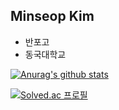 ## Minseop Kim



* 반포고
* 동국대학교


[![Anurag's github stats](https://github-readme-stats.vercel.app/api?username=biyotteu)](https://github.com/anuraghazra/github-readme-stats)
 

[![Solved.ac
프로필](http://mazassumnida.wtf/api/v2/generate_badge?boj=tjqtjq0516)](https://solved.ac/tjqtjq0516)



<!--
**biyotteu/biyotteu** is a ✨ _special_ ✨ repository because its `README.md` (this file) appears on your GitHub profile.

Here are some ideas to get you started:

- 🔭 I’m currently working on ...
- 🌱 I’m currently learning ...
- 👯 I’m looking to collaborate on ...
- 🤔 I’m looking for help with ...
- 💬 Ask me about ...
- 📫 How to reach me: ...
- 😄 Pronouns: ...
- ⚡ Fun fact: ...
-->
